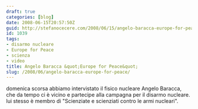 ```yaml
---
draft: true
categories: [blog]
date: 2008-06-15T20:57:50Z
guid: http://stefanocecere.com/2008/06/15/angelo-baracca-europe-for-peace/
id: 1039
tags:
- disarmo nucleare
- Europe for Peace
- scienza
- video
title: Angelo Baracca &quot;Europe for Peace&quot;
slug: /2008/06/angelo-baracca-europe-for-peace/
---
```


domenica scorsa abbiamo intervistato il fisico nucleare Angelo Baracca, che da tempo ci è vicino e partecipe alla campagna per il disarmo nucleare. lui stesso è membro di "Scienziate e scienziati contro le armi nucleari".